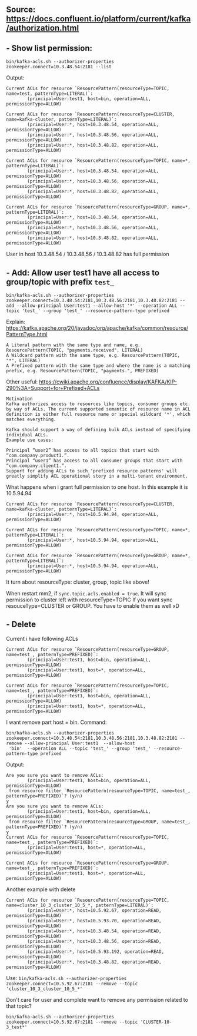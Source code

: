 ## Source: https://docs.confluent.io/platform/current/kafka/authorization.html

## - Show list permission: 
```
bin/kafka-acls.sh --authorizer-properties zookeeper.connect=10.3.48.54:2181 --list
```

Output:
```
Current ACLs for resource `ResourcePattern(resourceType=TOPIC, name=test, patternType=LITERAL)`:
        (principal=User:test1, host=bin, operation=ALL, permissionType=ALLOW)

Current ACLs for resource `ResourcePattern(resourceType=CLUSTER, name=kafka-cluster, patternType=LITERAL)`:
        (principal=User:*, host=10.3.48.54, operation=ALL, permissionType=ALLOW)
        (principal=User:*, host=10.3.48.56, operation=ALL, permissionType=ALLOW)
        (principal=User:*, host=10.3.48.82, operation=ALL, permissionType=ALLOW)

Current ACLs for resource `ResourcePattern(resourceType=TOPIC, name=*, patternType=LITERAL)`:
        (principal=User:*, host=10.3.48.54, operation=ALL, permissionType=ALLOW)
        (principal=User:*, host=10.3.48.56, operation=ALL, permissionType=ALLOW)
        (principal=User:*, host=10.3.48.82, operation=ALL, permissionType=ALLOW)

Current ACLs for resource `ResourcePattern(resourceType=GROUP, name=*, patternType=LITERAL)`:
        (principal=User:*, host=10.3.48.54, operation=ALL, permissionType=ALLOW)
        (principal=User:*, host=10.3.48.56, operation=ALL, permissionType=ALLOW)
        (principal=User:*, host=10.3.48.82, operation=ALL, permissionType=ALLOW)
```

User in host 10.3.48.54 / 10.3.48.56 / 10.3.48.82 has full permission

## - Add: Allow user test1 have all access to group/topic with prefix `test_`
```
bin/kafka-acls.sh --authorizer-properties zookeeper.connect=10.3.48.54:2181,10.3.48.56:2181,10.3.48.82:2181 --add --allow-principal User:test1 --allow-host '*' --operation ALL --topic 'test_' --group 'test_' --resource-pattern-type prefixed
```

Explain: https://kafka.apache.org/20/javadoc/org/apache/kafka/common/resource/PatternType.html
```
A Literal pattern with the same type and name, e.g. ResourcePattern(TOPIC, "payments.received", LITERAL)
A Wildcard pattern with the same type, e.g. ResourcePattern(TOPIC, "*", LITERAL)
A Prefixed pattern with the same type and where the name is a matching prefix, e.g. ResourcePattern(TOPIC, "payments.", PREFIXED)
```

Other useful: https://cwiki.apache.org/confluence/display/KAFKA/KIP-290%3A+Support+for+Prefixed+ACLs
```
Motivation
Kafka authorizes access to resources like topics, consumer groups etc. by way of ACLs. The current supported semantic of resource name in ACL definition is either full resource name or special wildcard '*', which matches everything.

Kafka should support a way of defining bulk ACLs instead of specifying individual ACLs.
Example use cases:

Principal “user2” has access to all topics that start with “com.company.product1.”.
Principal “user1” has access to all consumer groups that start with “com.company.client1.”.
Support for adding ACLs to such 'prefixed resource patterns' will greatly simplify ACL operational story in a multi-tenant environment.
```

What happens when i grant full permission to one host. In this example it is 10.5.94.94
```
Current ACLs for resource `ResourcePattern(resourceType=CLUSTER, name=kafka-cluster, patternType=LITERAL)`:
        (principal=User:*, host=10.5.94.94, operation=ALL, permissionType=ALLOW)

Current ACLs for resource `ResourcePattern(resourceType=TOPIC, name=*, patternType=LITERAL)`:
        (principal=User:*, host=10.5.94.94, operation=ALL, permissionType=ALLOW)

Current ACLs for resource `ResourcePattern(resourceType=GROUP, name=*, patternType=LITERAL)`:
        (principal=User:*, host=10.5.94.94, operation=ALL, permissionType=ALLOW)
```

It turn about resourceType: cluster, group, topic like above!

When restart mm2, if `sync.topic.acls.enabled = true`. It will sync permission to cluster left with resourceType=TOPIC
If you want sync resouceType=CLUSTER or GROUP. You have to enable them as well xD




## - Delete
Current i have following ACLs
```
Current ACLs for resource `ResourcePattern(resourceType=GROUP, name=test_, patternType=PREFIXED)`:
        (principal=User:test1, host=bin, operation=ALL, permissionType=ALLOW)
        (principal=User:test1, host=*, operation=ALL, permissionType=ALLOW)

Current ACLs for resource `ResourcePattern(resourceType=TOPIC, name=test_, patternType=PREFIXED)`:
        (principal=User:test1, host=bin, operation=ALL, permissionType=ALLOW)
        (principal=User:test1, host=*, operation=ALL, permissionType=ALLOW)

```

I want remove part host = bin. Command:
```
bin/kafka-acls.sh --authorizer-properties zookeeper.connect=10.3.48.54:2181,10.3.48.56:2181,10.3.48.82:2181 --remove --allow-principal User:test1  --allow-host
 'bin'  --operation ALL --topic 'test_' --group 'test_' --resource-pattern-type prefixed
```

Output:
```
Are you sure you want to remove ACLs:
        (principal=User:test1, host=bin, operation=ALL, permissionType=ALLOW)
 from resource filter `ResourcePattern(resourceType=TOPIC, name=test_, patternType=PREFIXED)`? (y/n)
y
Are you sure you want to remove ACLs:
        (principal=User:test1, host=bin, operation=ALL, permissionType=ALLOW)
 from resource filter `ResourcePattern(resourceType=GROUP, name=test_, patternType=PREFIXED)`? (y/n)
y
Current ACLs for resource `ResourcePattern(resourceType=TOPIC, name=test_, patternType=PREFIXED)`:
        (principal=User:test1, host=*, operation=ALL, permissionType=ALLOW)

Current ACLs for resource `ResourcePattern(resourceType=GROUP, name=test_, patternType=PREFIXED)`:
        (principal=User:test1, host=*, operation=ALL, permissionType=ALLOW)
```

Another example with delete
```
Current ACLs for resource `ResourcePattern(resourceType=TOPIC, name=cluster_10_3_cluster_10_5_*, patternType=LITERAL)`:
        (principal=User:*, host=10.5.92.67, operation=READ, permissionType=ALLOW)
        (principal=User:*, host=10.5.93.70, operation=READ, permissionType=ALLOW)
        (principal=User:*, host=10.3.48.54, operation=READ, permissionType=ALLOW)
        (principal=User:*, host=10.3.48.56, operation=READ, permissionType=ALLOW)
        (principal=User:*, host=10.5.93.192, operation=READ, permissionType=ALLOW)
        (principal=User:*, host=10.3.48.82, operation=READ, permissionType=ALLOW)
```
Use: `bin/kafka-acls.sh --authorizer-properties zookeeper.connect=10.5.92.67:2181 --remove --topic 'cluster_10_3_cluster_10_5_*'`


Don't care for user and complete want to remove any permission related to that topic?
```
bin/kafka-acls.sh --authorizer-properties zookeeper.connect=10.5.92.67:2181 --remove --topic 'CLUSTER-10-3_test*'
```
